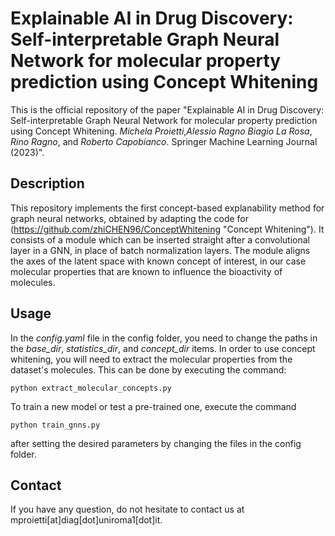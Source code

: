 # Explainable AI in Drug Discovery: Self-interpretable Graph Neural Network for molecular property prediction using Concept Whitening

This is the official repository of the paper "Explainable AI in Drug Discovery: Self-interpretable Graph Neural Network for molecular property prediction using Concept Whitening. _Michela Proietti_,_Alessio Ragno_ _Biagio La Rosa_, _Rino Ragno_, and _Roberto Capobianco_. Springer Machine Learning Journal (2023)".

## Description
This repository implements the first concept-based explanability method for graph neural networks, obtained by adapting the code for (https://github.com/zhiCHEN96/ConceptWhitening "Concept Whitening").
It consists of a module which can be inserted straight after a convolutional layer in a GNN, in place of batch normalization layers. The module aligns the axes of the latent space with known concept of interest, in our case molecular properties that are known to influence the bioactivity of molecules.

## Usage
In the _config.yaml_ file in the config folder, you need to change the paths in the _base_dir_, _statistics_dir_, and _concept_dir_ items.
In order to use concept whitening, you will need to extract the molecular properties from the dataset's molecules.
This can be done by executing the command:
```
python extract_molecular_concepts.py
```

To train a new model or test a pre-trained one, execute the command
```
python train_gnns.py
```
after setting the desired parameters by changing the files in the config folder.

## Contact
If you have any question, do not hesitate to contact us at mproietti[at]diag[dot]uniroma1[dot]it.
